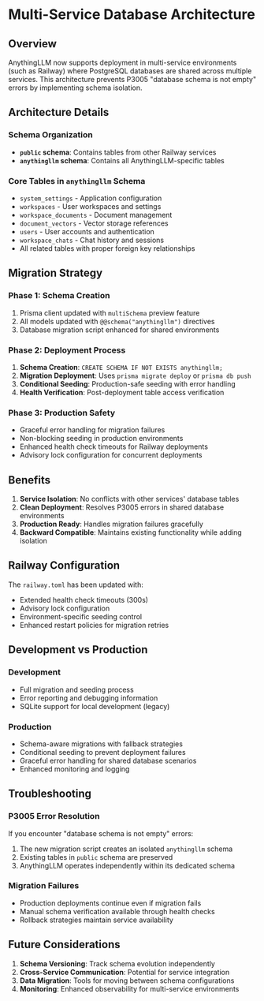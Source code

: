 # Multi-Service Database Architecture

## Overview

AnythingLLM now supports deployment in multi-service environments (such as Railway) where PostgreSQL databases are shared across multiple services. This architecture prevents P3005 "database schema is not empty" errors by implementing schema isolation.

## Architecture Details

### Schema Organization
- **`public` schema**: Contains tables from other Railway services
- **`anythingllm` schema**: Contains all AnythingLLM-specific tables

### Core Tables in `anythingllm` Schema
- `system_settings` - Application configuration
- `workspaces` - User workspaces and settings
- `workspace_documents` - Document management
- `document_vectors` - Vector storage references
- `users` - User accounts and authentication
- `workspace_chats` - Chat history and sessions
- All related tables with proper foreign key relationships

## Migration Strategy

### Phase 1: Schema Creation
1. Prisma client updated with `multiSchema` preview feature
2. All models updated with `@@schema("anythingllm")` directives
3. Database migration script enhanced for shared environments

### Phase 2: Deployment Process
1. **Schema Creation**: `CREATE SCHEMA IF NOT EXISTS anythingllm;`
2. **Migration Deployment**: Uses `prisma migrate deploy` or `prisma db push`
3. **Conditional Seeding**: Production-safe seeding with error handling
4. **Health Verification**: Post-deployment table access verification

### Phase 3: Production Safety
- Graceful error handling for migration failures
- Non-blocking seeding in production environments
- Enhanced health check timeouts for Railway deployments
- Advisory lock configuration for concurrent deployments

## Benefits

1. **Service Isolation**: No conflicts with other services' database tables
2. **Clean Deployment**: Resolves P3005 errors in shared database environments
3. **Production Ready**: Handles migration failures gracefully
4. **Backward Compatible**: Maintains existing functionality while adding isolation

## Railway Configuration

The `railway.toml` has been updated with:
- Extended health check timeouts (300s)
- Advisory lock configuration
- Environment-specific seeding control
- Enhanced restart policies for migration retries

## Development vs Production

### Development
- Full migration and seeding process
- Error reporting and debugging information
- SQLite support for local development (legacy)

### Production
- Schema-aware migrations with fallback strategies
- Conditional seeding to prevent deployment failures
- Graceful error handling for shared database scenarios
- Enhanced monitoring and logging

## Troubleshooting

### P3005 Error Resolution
If you encounter "database schema is not empty" errors:
1. The new migration script creates an isolated `anythingllm` schema
2. Existing tables in `public` schema are preserved
3. AnythingLLM operates independently within its dedicated schema

### Migration Failures
- Production deployments continue even if migration fails
- Manual schema verification available through health checks
- Rollback strategies maintain service availability

## Future Considerations

1. **Schema Versioning**: Track schema evolution independently
2. **Cross-Service Communication**: Potential for service integration
3. **Data Migration**: Tools for moving between schema configurations
4. **Monitoring**: Enhanced observability for multi-service environments